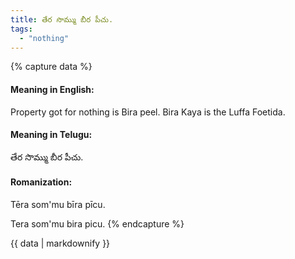 ```yaml
---
title: తేర సొమ్ము బీర పీచు.
tags:
  - "nothing"
---
```


{% capture data %}
#### Meaning in English:
Property got for nothing is Bira peel.
Bira Kaya is the Luffa Foetida.

#### Meaning in Telugu:
తేర సొమ్ము బీర పీచు.

#### Romanization:
Tēra som'mu bīra pīcu.

Tera som'mu bira picu.
{% endcapture %}

{{ data | markdownify }}

